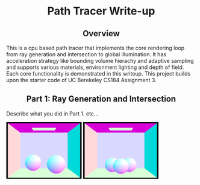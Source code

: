 <meta http-equiv="content-type" content="text/html; charset=utf-8" />
<link rel="stylesheet" type="text/css" href="style.css" media="screen" />
<h1 align="middle">Path Tracer Write-up</h1>

  <h2 align="middle">Overview</h2>
   This is a cpu based path tracer that implements the core rendering loop from ray generation and intersection to global illumination. It has acceleration strategy like bounding volume hierachy and adaptive sampling and supports various materials, environment lighting and depth of field. Each core functionality is demonstrated in this writeup. This project builds upon the starter code of UC Berekeley CS184 Assignment 3.     
   
  <h2 align="middle">Part 1: Ray Generation and Intersection</h2>
  <p>Describe what you did in Part 1. etc...</p>
          <div class="row">
            <img src="images/ray/CBsphere_n.png" width="200px" />
            <img src="images/ray/CBgem_n.png" width="200px" />
          </div>
